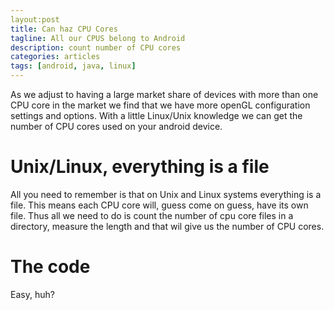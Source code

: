 ```yaml
---
layout:post
title: Can haz CPU Cores
tagline: All our CPUS belong to Android
description: count number of CPU cores
categories: articles
tags: [android, java, linux]
---
```


As we adjust to having a large market share of devices with more than one 
CPU core in the market we find that we have more openGL configuration
settings and options. With a little Linux/Unix knowledge we can get the
number of CPU cores used on your android device.

# Unix/Linux, everything is a file

All you need to remember is that on Unix and Linux systems everything is a file.
This means each CPU core will, guess come on guess, have its own file. Thus
all we need to do is count the number of cpu core files in a directory,
measure the length and that wil give us the number of CPU cores.

# The code

<script src="https://gist.github.com/2786791.js?file=NumCPUCores.java"></script>

Easy, huh? 